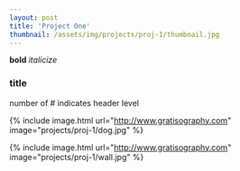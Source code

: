 ```yaml
---
layout: post
title: 'Project One'
thumbnail: /assets/img/projects/proj-1/thumbnail.jpg
---
```

**bold** _italicize_
### title
number of # indicates header level

{% include image.html url="http://www.gratisography.com" image="projects/proj-1/dog.jpg" %}

{% include image.html url="http://www.gratisography.com" image="projects/proj-1/wall.jpg" %}
